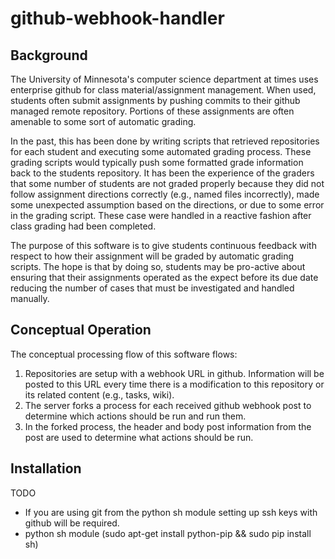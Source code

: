 # github-webhook-handler

## Background

The University of Minnesota's computer science department at times
uses enterprise github for class material/assignment management. When
used, students often submit assignments by pushing commits to their
github managed remote repository. Portions of these assignments are
often amenable to some sort of automatic grading. 

In the past, this has been done by writing scripts that retrieved
repositories for each student and executing some automated grading
process. These grading scripts would typically push some formatted
grade information back to the students repository. It has been the
experience of the graders that some number of students are not graded
properly because they did not follow assignment directions correctly
(e.g., named files incorrectly), made some unexpected assumption based
on the directions, or due to some error in the grading script. These
case were handled in a reactive fashion after class grading had been
completed.

The purpose of this software is to give students continuous feedback
with respect to how their assignment will be graded by automatic
grading scripts. The hope is that by doing so, students may be
pro-active about ensuring that their assignments operated as the
expect before its due date reducing the number of cases that must be
investigated and handled manually.  

## Conceptual Operation

The conceptual processing flow of this software flows:
1) Repositories are setup with a webhook URL in github. Information
   will be posted to this URL every time there is a modification to
   this repository or its related content (e.g., tasks, wiki).
3) The server forks a process for each received github webhook post to
   determine which actions should be run and run them.
4) In the forked process, the header and body post information from
   the post are used to determine what actions should be run.


## Installation
TODO

- If you are using git from the python sh module setting up ssh keys
  with github will be required.
- python sh module (sudo apt-get install python-pip && sudo pip
  install sh)
